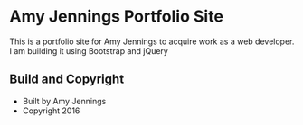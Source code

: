 # Amy Jennings Portfolio Site

This is a portfolio site for Amy Jennings to acquire work as a web developer. I am building it using Bootstrap and jQuery

## Build and Copyright

* Built by Amy Jennings
* Copyright 2016
